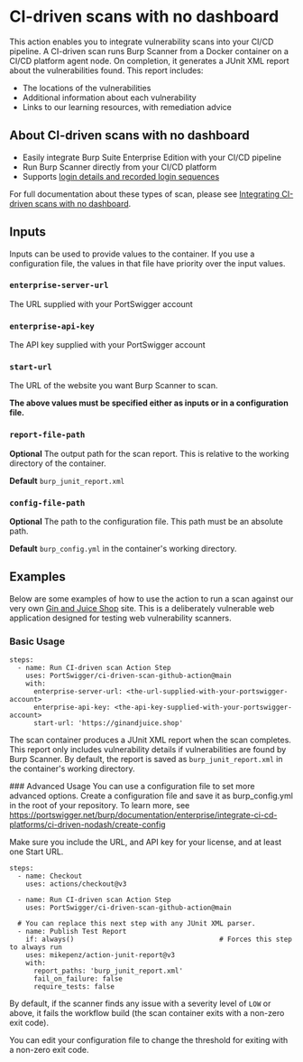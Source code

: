 # CI-driven scans with no dashboard
This action enables you to integrate vulnerability scans into your CI/CD pipeline. A CI-driven scan runs Burp Scanner from a Docker container on a CI/CD platform agent node.
On completion, it generates a JUnit XML report about the vulnerabilities found. This report includes:
* The locations of the vulnerabilities
* Additional information about each vulnerability
* Links to our learning resources, with remediation advice

## About CI-driven scans with no dashboard
* Easily integrate Burp Suite Enterprise Edition with your CI/CD pipeline
* Run Burp Scanner directly from your CI/CD platform
* Supports [login details and recorded login sequences](https://portswigger.net/burp/documentation/enterprise/working-with-sites/configure-logins/)

For full documentation about these types of scan, please see [Integrating CI-driven scans with no dashboard](https://portswigger.net/burp/documentation/enterprise/integrate-ci-cd-platforms/ci-driven-nodash).

## Inputs
Inputs can be used to provide values to the container. If you use a configuration file, the values in that file have priority over the input values.

### `enterprise-server-url`

The URL supplied with your PortSwigger account

### `enterprise-api-key`

The API key supplied with your PortSwigger account

### `start-url`

The URL of the website you want Burp Scanner to scan.

**The above values must be specified either as inputs or in a configuration file.**

### `report-file-path`

**Optional** The output path for the scan report. This is relative to the working directory of the container.

**Default** `burp_junit_report.xml`

### `config-file-path`

**Optional** The path to the configuration file. This path must be an absolute path.

**Default** `burp_config.yml` in the container's working directory.

## Examples

Below are some examples of how to use the action to run a scan against our very own [Gin and Juice Shop](https://ginandjuice.shop) site. This is a deliberately
vulnerable web application designed for testing web vulnerability scanners.

### Basic Usage

```
steps:
  - name: Run CI-driven scan Action Step
    uses: PortSwigger/ci-driven-scan-github-action@main
    with:
      enterprise-server-url: <the-url-supplied-with-your-portswigger-account>
      enterprise-api-key: <the-api-key-supplied-with-your-portswigger-account>
      start-url: 'https://ginandjuice.shop'
```

The scan container produces a JUnit XML report when the scan completes. This report only includes vulnerability details if vulnerabilities are found by 
Burp Scanner. By default, the report is saved as `burp_junit_report.xml` in the container's working directory.

### Advanced Usage
You can use a configuration file to set more advanced options.
Create a configuration file and save it as burp_config.yml in the root of your repository. To learn more, see https://portswigger.net/burp/documentation/enterprise/integrate-ci-cd-platforms/ci-driven-nodash/create-config

Make sure you include the URL, and API key for your license, and at least one Start URL.

```
steps:
  - name: Checkout
    uses: actions/checkout@v3

  - name: Run CI-driven scan Action Step
    uses: PortSwigger/ci-driven-scan-github-action@main

  # You can replace this next step with any JUnit XML parser.
  - name: Publish Test Report
    if: always()                                    # Forces this step to always run
    uses: mikepenz/action-junit-report@v3
    with:
      report_paths: 'burp_junit_report.xml'
      fail_on_failure: false
      require_tests: false
```

By default, if the scanner finds any issue with a severity level of `LOW` or above, it fails the workflow build (the scan container exits with a non-zero exit code).

You can edit your configuration file to change the threshold for exiting with a non-zero exit code.